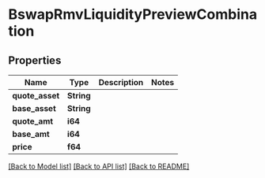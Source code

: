 # BswapRmvLiquidityPreviewCombination

## Properties

Name | Type | Description | Notes
------------ | ------------- | ------------- | -------------
**quote_asset** | **String** |  | 
**base_asset** | **String** |  | 
**quote_amt** | **i64** |  | 
**base_amt** | **i64** |  | 
**price** | **f64** |  | 

[[Back to Model list]](../README.md#documentation-for-models) [[Back to API list]](../README.md#documentation-for-api-endpoints) [[Back to README]](../README.md)


